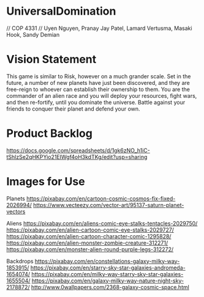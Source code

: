 # UniversalDomination

// COP 4331 
// Uyen Nguyen, Pranay Jay Patel, Lamard Vertusma, Masaki Hook, Sandy Demian


# Vision Statement
This game is similar to Risk, however on a much grander scale. Set in the future, a number of new planets have just been discovered, and they are free-reign to whoever can establish their ownership to them. You are the commander of an alien race and you will deploy your resources, fight wars, and then re-fortify, until you dominate the universe. Battle against your friends to conquer their planet and defend your own. 

# Product Backlog
https://docs.google.com/spreadsheets/d/1gk6zNO_h1iC-tShlzSe2qHKPYio21EIWgf4oH3kdTKg/edit?usp=sharing

# Images for Use
Planets
https://pixabay.com/en/cartoon-cosmic-cosmos-fix-fixed-2026994/
https://www.vecteezy.com/vector-art/95137-saturn-planet-vectors

Aliens
https://pixabay.com/en/aliens-comic-eye-stalks-tentacles-2029750/
https://pixabay.com/en/alien-cartoon-comic-eye-stalks-2029727/
https://pixabay.com/en/alien-cartoon-character-comic-1295828/
https://pixabay.com/en/alien-monster-zombie-creature-312271/
https://pixabay.com/en/monster-alien-round-purple-legs-312272/

Backdrops
https://pixabay.com/en/constellations-galaxy-milky-way-1853915/
https://pixabay.com/en/starry-sky-star-galaxies-andromeda-1654074/
https://pixabay.com/en/milky-way-starry-sky-star-galaxies-1655504/
https://pixabay.com/en/galaxy-milky-way-nature-night-sky-2178872/
http://www.0wallpapers.com/2368-galaxy-cosmic-space.html
